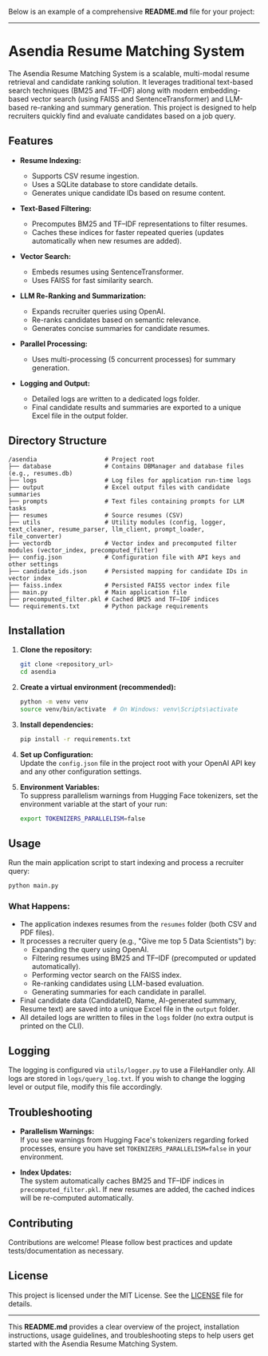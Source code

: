 Below is an example of a comprehensive **README.md** file for your project:

---

# Asendia Resume Matching System

The Asendia Resume Matching System is a scalable, multi-modal resume retrieval and candidate ranking solution. It leverages traditional text-based search techniques (BM25 and TF–IDF) along with modern embedding-based vector search (using FAISS and SentenceTransformer) and LLM-based re-ranking and summary generation. This project is designed to help recruiters quickly find and evaluate candidates based on a job query.

## Features

- **Resume Indexing:**  
  - Supports CSV resume ingestion.  
  - Uses a SQLite database to store candidate details.
  - Generates unique candidate IDs based on resume content.

- **Text-Based Filtering:**  
  - Precomputes BM25 and TF–IDF representations to filter resumes.
  - Caches these indices for faster repeated queries (updates automatically when new resumes are added).

- **Vector Search:**  
  - Embeds resumes using SentenceTransformer.
  - Uses FAISS for fast similarity search.

- **LLM Re-Ranking and Summarization:**  
  - Expands recruiter queries using OpenAI.
  - Re-ranks candidates based on semantic relevance.
  - Generates concise summaries for candidate resumes.

- **Parallel Processing:**  
  - Uses multi-processing (5 concurrent processes) for summary generation.
  
- **Logging and Output:**  
  - Detailed logs are written to a dedicated logs folder.
  - Final candidate results and summaries are exported to a unique Excel file in the output folder.

## Directory Structure

```plaintext
/asendia                   # Project root
├── database               # Contains DBManager and database files (e.g., resumes.db)
├── logs                   # Log files for application run-time logs
├── output                 # Excel output files with candidate summaries
├── prompts                # Text files containing prompts for LLM tasks
├── resumes                # Source resumes (CSV)
├── utils                  # Utility modules (config, logger, text_cleaner, resume_parser, llm_client, prompt_loader, file_converter)
├── vectordb               # Vector index and precomputed filter modules (vector_index, precomputed_filter)
├── config.json            # Configuration file with API keys and other settings
├── candidate_ids.json     # Persisted mapping for candidate IDs in vector index
├── faiss.index            # Persisted FAISS vector index file
├── main.py                # Main application file
├── precomputed_filter.pkl # Cached BM25 and TF–IDF indices
└── requirements.txt       # Python package requirements
```

## Installation

1. **Clone the repository:**

   ```bash
   git clone <repository_url>
   cd asendia
   ```

2. **Create a virtual environment (recommended):**

   ```bash
   python -m venv venv
   source venv/bin/activate  # On Windows: venv\Scripts\activate
   ```

3. **Install dependencies:**

   ```bash
   pip install -r requirements.txt
   ```

4. **Set up Configuration:**  
   Update the `config.json` file in the project root with your OpenAI API key and any other configuration settings.

5. **Environment Variables:**  
   To suppress parallelism warnings from Hugging Face tokenizers, set the environment variable at the start of your run:
   
   ```bash
   export TOKENIZERS_PARALLELISM=false
   ```

## Usage

Run the main application script to start indexing and process a recruiter query:

```bash
python main.py
```

### What Happens:

- The application indexes resumes from the `resumes` folder (both CSV and PDF files).  
- It processes a recruiter query (e.g., "Give me top 5 Data Scientists") by:
  - Expanding the query using OpenAI.
  - Filtering resumes using BM25 and TF–IDF (precomputed or updated automatically).
  - Performing vector search on the FAISS index.
  - Re-ranking candidates using LLM-based evaluation.
  - Generating summaries for each candidate in parallel.
- Final candidate data (CandidateID, Name, AI-generated summary, Resume text) are saved into a unique Excel file in the `output` folder.
- All detailed logs are written to files in the `logs` folder (no extra output is printed on the CLI).

## Logging

The logging is configured via `utils/logger.py` to use a FileHandler only. All logs are stored in `logs/query_log.txt`. If you wish to change the logging level or output file, modify this file accordingly.

## Troubleshooting

- **Parallelism Warnings:**  
  If you see warnings from Hugging Face's tokenizers regarding forked processes, ensure you have set `TOKENIZERS_PARALLELISM=false` in your environment.
  
- **Index Updates:**  
  The system automatically caches BM25 and TF–IDF indices in `precomputed_filter.pkl`. If new resumes are added, the cached indices will be re-computed automatically.

## Contributing

Contributions are welcome! Please follow best practices and update tests/documentation as necessary.

## License

This project is licensed under the MIT License. See the [LICENSE](LICENSE) file for details.

---

This **README.md** provides a clear overview of the project, installation instructions, usage guidelines, and troubleshooting steps to help users get started with the Asendia Resume Matching System.